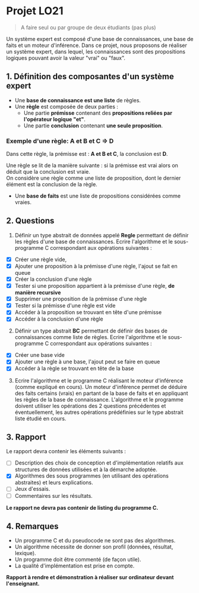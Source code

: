 # Projet LO21
> A faire seul ou par groupe de deux étudiants (pas plus)

Un système expert est composé d'une base de connaissances, une base de faits et un moteur d'inférence.
Dans ce projet, nous proposons de réaliser un système expert, dans lequel, les connaissances sont des propositions logiques pouvant avoir la valeur "vrai" ou "faux".

## 1. Définition des composantes d'un système expert 
- Une **base de connaissance est une liste** de règles.
- Une **règle** est composée de deux parties :
    - Une partie **prémisse** contenant des **propositions reliées par l'opérateur logique "et"**.
    - Une partie **conclusion** contenant **une seule proposition**.

### Exemple d'une règle: A et B et C => D

Dans cette règle, la prémisse est : **A et B et C**, la conclusion est **D**.   

Une règle se lit de la manière suivante : si la prémisse est vrai alors on déduit que la conclusion est vraie.  
On considère une règle comme une liste de proposition, dont le dernier élément est la conclusion de la règle.  

- Une **base de faits** est une liste de propositions considérées comme vraies.

## 2. Questions
1. Définir un type abstrait de données appelé **Regle** permettant de définir les règles d'une base de connaissances. Ecrire l'algorithme et le sous-programme C correspondant aux opérations suivantes :

- [x] Créer une règle vide,
- [x] Ajouter une proposition à la prémisse d'une règle, l'ajout se fait en queue
- [x] Créer la conclusion d'une règle
- [x] Tester si une proposition appartient à la prémisse d'une règle, **de manière recursive**
- [x] Supprimer une proposition de la prémisse d'une règle
- [x] Tester si la prémisse d'une règle est vide
- [x] Accéder à la proposition se trouvant en tête d'une prémisse
- [x] Accéder à la conclusion d'une règle

2. Définir un type abstrait **BC** permettant de définir des bases de connaissances comme liste de règles. Ecrire l'algorithme et le sous-programme C correspondant aux opérations suivantes :

- [x] Créer une base vide
- [x] Ajouter une règle à une base, l'ajout peut se faire en queue
- [x] Accéder à la règle se trouvant en tête de la base

3. Ecrire l'algorithme et le programme C réalisant le moteur d'inférence (comme expliqué en cours). Un moteur d'inférence permet de déduire des faits certains (vrais) en partant de la base de faits et en appliquant les règles de la base de connaissance. L'algorithme et le programme doivent utiliser les opérations des 2 questions précédentes et éventuellement, les autres opérations prédéfinies sur le type abstrait liste étudié en cours.

## 3. Rapport

Le rapport devra contenir les éléments suivants :
- [ ] Description des choix de conception et d'implémentation relatifs aux structures de données utilisées et à la démarche adoptée.
- [x] Algorithmes des sous programmes (en utilisant des opérations abstraites) et leurs explications.
- [ ] Jeux d'essais.
- [ ] Commentaires sur les résultats.

**Le rapport ne devra pas contenir de listing du programme C.**

## 4. Remarques
- Un programme C et du pseudocode ne sont pas des algorithmes.
- Un algorithme nécessite de donner son profil (données, résultat, lexique).
- Un programme doit être commenté (de façon utile).
- La qualité d'implémentation est prise en compte.

**Rapport à rendre et démonstration à réaliser sur ordinateur devant l'enseignant.**
